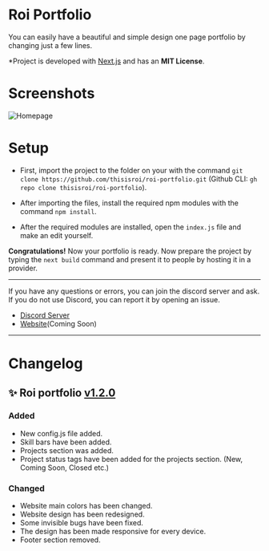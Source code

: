 # Roi Portfolio
You can easily have a beautiful and simple design one page portfolio by changing just a few lines.

*Project is developed with [Next.js](https://nextjs.org/) and has an **MIT License**.

# Screenshots
![Homepage](https://i.imgur.com/1wSYCxS.png)

# Setup

* First, import the project to the folder on your with the command `git clone https://github.com/thisisroi/roi-portfolio.git` (Github CLI: `gh repo clone thisisroi/roi-portfolio`).

* After importing the files, install the required npm modules with the command `npm install`.

* After the required modules are installed, open the `index.js` file and make an edit yourself.

**Congratulations!** Now your portfolio is ready. Now prepare the project by typing the `next build` command and present it to people by hosting it in a provider.

---

If you have any questions or errors, you can join the discord server and ask. If you do not use Discord, you can report it by opening an issue.

- [Discord Server](https://discord.gg/zwVSuN4)
- [Website](https://roilife.xyz)(Coming Soon)

--- 

# Changelog 
## ✨ Roi portfolio [v1.2.0](https://github.com/thisisroi/roi-portfolio)
### Added
- New config.js file added.
- Skill bars have been added.
- Projects section was added.
- Project status tags have been added for the projects section. (New, Coming Soon, Closed etc.)
### Changed
- Website main colors has been changed.
- Website design has been redesigned.
- Some invisible bugs have been fixed.
- The design has been made responsive for every device.
- Footer section removed.